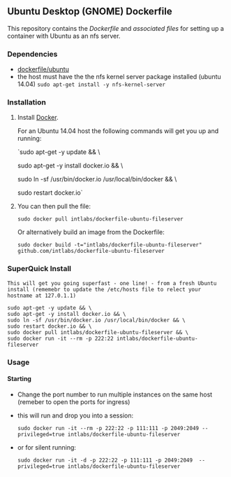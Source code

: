 ## Ubuntu Desktop (GNOME) Dockerfile


This repository contains the *Dockerfile* and *associated files* for setting up a container with Ubuntu as an nfs server.

### Dependencies

* [dockerfile/ubuntu](http://dockerfile.github.io/#/ubuntu)
* the host must have the the nfs kernel server package installed (ubuntu 14.04)
	`sudo apt-get install -y nfs-kernel-server`


### Installation

1. Install [Docker](https://www.docker.io/).

	For an Ubuntu 14.04 host the following commands will get you up and running:

	`sudo apt-get -y update && \
	
	sudo apt-get -y install docker.io && \
	
	sudo ln -sf /usr/bin/docker.io /usr/local/bin/docker && \
	
	sudo restart docker.io`


2. You can then pull the file:

	`sudo docker pull intlabs/dockerfile-ubuntu-fileserver`


	Or alternatively build an image from the Dockerfile:

	`sudo docker build -t="intlabs/dockerfile-ubuntu-fileserver" github.com/intlabs/dockerfile-ubuntu-fileserver`


### SuperQuick Install


	This will get you going superfast - one line! - from a fresh Ubuntu install (rememebr to update the /etc/hosts file to relect your hostname at 127.0.1.1)

	sudo apt-get -y update && \
	sudo apt-get -y install docker.io && \
	sudo ln -sf /usr/bin/docker.io /usr/local/bin/docker && \
	sudo restart docker.io && \
	sudo docker pull intlabs/dockerfile-ubuntu-fileserver && \
	sudo docker run -it --rm -p 222:22 intlabs/dockerfile-ubuntu-fileserver


### Usage

#### Starting

* Change the port number to run multiple instances on the same host (remeber to open the ports for ingress)

* this will run and drop you into a session:

	`sudo docker run -it --rm -p 222:22 -p 111:111 -p 2049:2049 --privileged=true intlabs/dockerfile-ubuntu-fileserver`

* or for silent running:

	`sudo docker run -it -d -p 222:22 -p 111:111 -p 2049:2049  --privileged=true intlabs/dockerfile-ubuntu-fileserver`


